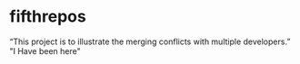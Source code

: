 # fifthrepos
“This project is to illustrate the merging conflicts with multiple developers.”
"I Have been here"
